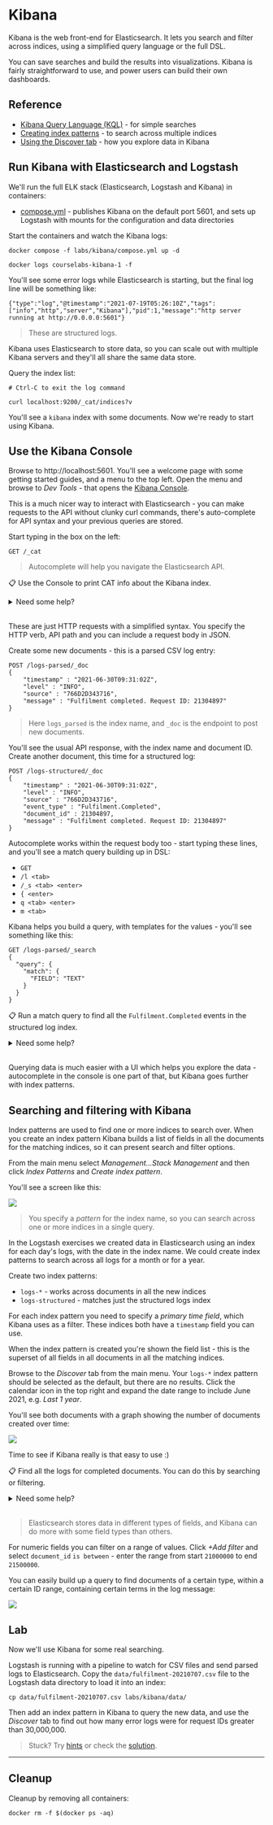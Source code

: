# Kibana

Kibana is the web front-end for Elasticsearch. It lets you search and filter across indices, using a simplified query language or the full DSL. 

You can save searches and build the results into visualizations. Kibana is fairly straightforward to use, and power users can build their own dashboards.

## Reference

- [Kibana Query Language (KQL)](https://www.elastic.co/guide/en/kibana/7.x/kuery-query.html) - for simple searches
- [Creating index patterns](https://www.elastic.co/guide/en/kibana/7.x/index-patterns.html) - to search across multiple indices
- [Using the Discover tab](https://www.elastic.co/guide/en/kibana/7.x/discover.html) - how you explore data in Kibana

## Run Kibana with Elasticsearch and Logstash

We'll run the full ELK stack (Elasticsearch, Logstash and Kibana) in containers:

- [compose.yml](./compose.yml) - publishes Kibana on the default port 5601, and sets up Logstash with mounts for the configuration and data directories

Start the containers and watch the Kibana logs:

```
docker compose -f labs/kibana/compose.yml up -d

docker logs courselabs-kibana-1 -f
```

You'll see some error logs while Elasticsearch is starting, but the final log line will be something like:

```
{"type":"log","@timestamp":"2021-07-19T05:26:10Z","tags":["info","http","server","Kibana"],"pid":1,"message":"http server running at http://0.0.0.0:5601"}
```

> These are structured logs.

Kibana uses Elasticsearch to store data, so you can scale out with multiple Kibana servers and they'll all share the same data store.

Query the index list:

```
# Ctrl-C to exit the log command

curl localhost:9200/_cat/indices?v
```

You'll see a `kibana` index with some documents. Now we're ready to start using Kibana.


## Use the Kibana Console

Browse to http://localhost:5601. You'll see a welcome page with some getting started guides, and a menu to the top left. Open the menu and browse to _Dev Tools_ - that opens the [Kibana Console](http://localhost:5601/app/dev_tools#/console).

This is a much nicer way to interact with Elasticsearch - you can make requests to the API without clunky curl commands, there's auto-complete for API syntax and your previous queries are stored.

Start typing in the box on the left:

```
GET /_cat
```

> Autocomplete will help you navigate the Elasticsearch API. 

📋 Use the Console to print CAT info about the Kibana index.

<details>
  <summary>Need some help?</summary>

The `indices` endpoint can be queried for a single index:

```
GET /_cat/indices/.kibana?v
```

</details><br/>

These are just HTTP requests with a simplified syntax. You specify the HTTP verb, API path and you can include a request body in JSON.

Create some new documents - this is a parsed CSV log entry:

```
POST /logs-parsed/_doc
{ 
    "timestamp" : "2021-06-30T09:31:02Z", 
    "level" : "INFO",
    "source" : "766D2D343716",
    "message" : "Fulfilment completed. Request ID: 21304897"
}
```

> Here `logs_parsed` is the index name, and `_doc` is the endpoint to post new documents.

You'll see the usual API response, with the index name and document ID. Create another document, this time for a structured log:

```
POST /logs-structured/_doc
{ 
    "timestamp" : "2021-06-30T09:31:02Z", 
    "level" : "INFO",
    "source" : "766D2D343716",
    "event_type" : "Fulfilment.Completed",
    "document_id" : 21304897,
    "message" : "Fulfilment completed. Request ID: 21304897"
}
```

Autocomplete works within the request body too - start typing these lines, and you'll see a match query building up in DSL:

- `GET`
- `/l <tab>`
- `/_s <tab> <enter>`
- `{ <enter>`
- `q <tab> <enter>`
- `m <tab>`

Kibana helps you build a query, with templates for the values - you'll see something like this:

```
GET /logs-parsed/_search 
{
  "query": {
    "match": {
      "FIELD": "TEXT"
    }
  }
}
```

📋 Run a match query to find all the `Fulfilment.Completed` events in the structured log index.

<details>
  <summary>Need some help?</summary>

You'll build up a query like this:

```
GET /logs-structured/_search
{
  "query": {
    "match": {
      "event_type": "Fulfilment.Completed"
    }
  }
}
```

Autocomplete works for field names too, so you'll see the list of available fields for the index when you work on the query.

You'll see a single response, for the request ID 21304897.

</details><br/>

Querying data is much easier with a UI which helps you explore the data - autocomplete in the console is one part of that, but Kibana goes further with index patterns.

## Searching and filtering with Kibana

Index patterns are used to find one or more indices to search over. When you create an index pattern Kibana builds a list of fields in all the documents for the matching indices, so it can present search and filter options.

From the main menu select _Management...Stack Management_ and then click _Index Patterns_ and _Create index pattern_.

You'll see a screen like this:

![](../../img/kibana-create-index-pattern.png)

> You specify a _pattern_ for the index name, so you can search across one or more indices in a single query. 

In the Logstash exercises we created data in Elasticsearch using an index for each day's logs, with the date in the index name. We could create index patterns to search across all logs for a month or for a year.

Create two index patterns:

- `logs-*` - works across documents in all the new indices
- `logs-structured` - matches just the structured logs index

For each index pattern you need to specify a _primary time field_, which Kibana uses as a filter. These indices both have a `timestamp` field you can use.

When the index pattern is created you're shown the field list - this is the
superset of all fields in all documents in all the matching indices.

Browse to the _Discover_ tab from the main menu. Your `logs-*` index pattern should be selected as the default, but there are no results. Click the calendar icon in the top right and expand the date range to include June 2021, e.g. _Last 1 year_.

You'll see both documents with a graph showing the number of documents created over time:

![](../../img/kibana-discover-logs.png)

Time to see if Kibana really is that easy to use :)

📋 Find all the logs for completed documents. You can do this by searching or filtering.

<details>
  <summary>Need some help?</summary>

In the search box:

- `completed` will find the term across all fields
- `message: completed` will find the term in the `message` field

Or you can click _+ Add filter_:

- field `event_type`, operator `is` - you'll need to type a value
- field `event_type.keyword`, operator `is` - you can select a value, choose `Fulfilment.Completed`

</details><br/>

> Elasticsearch stores data in different types of fields, and Kibana can do more with some field types than others.

For numeric fields you can filter on a range of values. Click _+Add filter_ and select `document_id` `is between` - enter the range from start `21000000` to end `21500000`.

You can easily build up a query to find documents of a certain type, within a certain ID range, containing certain terms in the log message:

![](../../img/kibana-search-filter.png)


## Lab

Now we'll use Kibana for some real searching. 

Logstash is running with a pipeline to watch for CSV files and send parsed logs to Elasticsearch. Copy the `data/fulfilment-20210707.csv` file to the Logstash data directory to load it into an index:

```
cp data/fulfilment-20210707.csv labs/kibana/data/
```

Then add an index pattern in Kibana to query the new data, and use the _Discover_ tab to find out how many error logs were for request IDs greater than 30,000,000.

> Stuck? Try [hints](hints.md) or check the [solution](solution.md).

___
## Cleanup

Cleanup by removing all containers:

```
docker rm -f $(docker ps -aq)
```